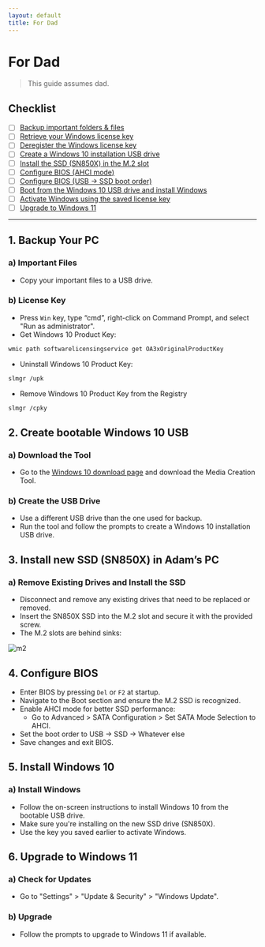 ```yaml
---
layout: default
title: For Dad
---
```


# For Dad

> This guide assumes dad.

## Checklist

- [ ] [Backup important folders & files](#1-backup-your-pc)
- [ ] [Retrieve your Windows license key](#b-license-key)
- [ ] [Deregister the Windows license key](#b-license-key)
- [ ] [Create a Windows 10 installation USB drive](#2-create-bootable-windows-10-usb)
- [ ] [Install the SSD (SN850X) in the M.2 slot](#3-install-new-ssd-sn850x-in-adams-pc)
- [ ] [Configure BIOS (AHCI mode)](#4-configure-bios)
- [ ] [Configure BIOS (USB -> SSD boot order)](#4-configure-bios)
- [ ] [Boot from the Windows 10 USB drive and install Windows](#5-install-windows-10)
- [ ] [Activate Windows using the saved license key](#5-install-windows-10)
- [ ] [Upgrade to Windows 11](#6-upgrade-to-windows-11)

---
## 1. Backup Your PC

### a) Important Files
- Copy your important files to a USB drive.

### b) License Key
- Press `Win` key, type “cmd”, right-click on Command Prompt, and select "Run as administrator".
- Get Windows 10 Product Key:
```bash
wmic path softwarelicensingservice get OA3xOriginalProductKey
```
- Uninstall Windows 10 Product Key:
```bash
slmgr /upk
```
- Remove Windows 10 Product Key from the Registry
```bash
slmgr /cpky
```

## 2. Create bootable Windows 10 USB

### a) Download the Tool
- Go to the [Windows 10 download page](https://www.microsoft.com/software-download/windows10) and download the Media Creation Tool.

### b) Create the USB Drive
- Use a different USB drive than the one used for backup.
- Run the tool and follow the prompts to create a Windows 10 installation USB drive.

## 3. Install new SSD (SN850X) in Adam’s PC

### a) Remove Existing Drives and Install the SSD
- Disconnect and remove any existing drives that need to be replaced or removed.
- Insert the SN850X SSD into the M.2 slot and secure it with the provided screw.
- The M.2 slots are behind sinks:

![m2](https://i.ibb.co/GM8S2Tv/M2.jpg)

## 4. Configure BIOS

- Enter BIOS by pressing `Del` or `F2` at startup.
- Navigate to the Boot section and ensure the M.2 SSD is recognized.
- Enable AHCI mode for better SSD performance:
    - Go to Advanced > SATA Configuration > Set SATA Mode Selection to AHCI.
- Set the boot order to USB -> SSD -> Whatever else
- Save changes and exit BIOS.

## 5. Install Windows 10

### a) Install Windows
- Follow the on-screen instructions to install Windows 10 from the bootable USB drive.
- Make sure you're installing on the new SSD drive (SN850X).
- Use the key you saved earlier to activate Windows.

## 6. Upgrade to Windows 11

### a) Check for Updates
- Go to "Settings" > "Update & Security" > "Windows Update".

### b) Upgrade
- Follow the prompts to upgrade to Windows 11 if available.
